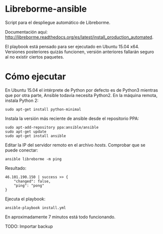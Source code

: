 # Libreborme-ansible

Script para el despliegue automático de Libreborme.

Documentación aquí: http://libreborme.readthedocs.org/es/latest/install_production_automated.

El playbook está pensado para ser ejecutado en Ubuntu 15.04 x64. Versiones posteriores quizás funcionen, versión anteriores fallarán seguro al no existir ciertos paquetes.

# Cómo ejecutar

En Ubuntu 15.04 el intérprete de Python por defecto es de Python3 mientras que por otra parte, Ansible todavía necesita Python2. En la máquina remota, instala Python 2:

    sudo apt-get install python-minimal

Instala la versión más reciente de ansible desde el repositorio PPA:

    sudo apt-add-repository ppa:ansible/ansible
    sudo apt-get update
    sudo apt-get install ansible
    
Editar la IP del servidor remoto en el archivo *hosts*. Comprobar que se puede conectar:

    ansible libreborme -m ping

Resultado:

    46.101.190.150 | success >> {
        "changed": false,
        "ping": "pong"
    }

Ejecuta el playbook:

    ansible-playbook install.yml

En aproximadamente 7 minutos está todo funcionando. 

TODO: Importar backup
